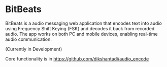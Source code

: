 # BitBeats 

BitBeats is a audio messaging web application that encodes text into audio using Frequency Shift Keying (FSK) and decodes it back from recorded audio. The app works on both PC and mobile devices, enabling real-time audio communication.

(Currently in Development)

Core functionality is in https://github.com/dikshantadi/audio_encode


